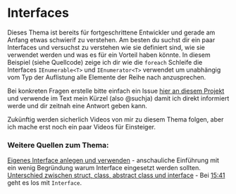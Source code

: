 # Interfaces
Dieses Thema ist bereits für fortgeschrittene Entwickler und gerade am Anfang etwas schwierif zu verstehen. Am besten du suchst dir ein paar Interfaces und versuchst zu verstehen wie sie definiert sind, wie sie verwendet werden und was es für ein Vorteil haben könnte.
In diesem Beispiel (siehe Quellcode) zeige ich dir wie die `foreach` Schleife die Interfaces `IEnumerable<T>` und `IEnumerator<T>` verwendet um unabhängig vom Typ der Auflistung alle Elemente der Reihe nach anzusprechen.

Bei konkreten Fragen erstelle bitte einfach ein Issue [hier an diesem Projekt]() und verwende im Text mein Kürzel (also @suchja) damit ich direkt informiert werde und dir zeitnah eine Antwort geben kann.

Zukünftig werden sicherlich Videos von mir zu diesem Thema folgen, aber ich mache erst noch ein paar Videos für Einsteiger.

### Weitere Quellen zum Thema:

[Eigenes Interface anlegen und verwenden](https://tuts4you.de/87-programmieren/csharp/160-c-vorteil-und-verwendung-von-interfaces) - anschauliche Einführung mit ein wenig Begründung warum Interface eingesetzt werden sollten.
[Unterschied zwischen struct, class, abstract class und interface](https://youtu.be/DO3chZEZNfw) - Bei [15:41](https://youtu.be/DO3chZEZNfw?t=941) geht es los mit `Interface`.
